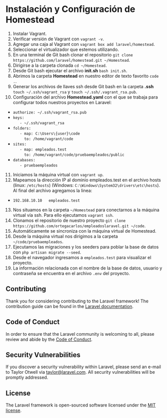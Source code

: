 # Instalación y Configuración de Homestead #
1. Instalar Vagrant.
2. Verificar versión de Vagrant con `vagrant -v`.
3. Agregar una caja al Vagrant con `vagrant box add laravel/homestead`.
4. Seleccionar el virtualizador que estemos utilizando.
5. En una terminal de Git bash clonar el repositorio `git clone https://github.com/laravel/homestead.git ~/Homestead`.
6. Dirigirse a la carpeta clonada `cd ~/Homestead`.
7. Desde Git bash ejecutar el archivo **init.sh** `bash init.sh`.
8. Abrimos la carpeta **Homestead** en nuestro editor de texto favorito `code .`.
9. Generar los archivos de llaves ssh desde Git bash en la carpeta **.ssh** `touch ~/.ssh/vagrant_rsa` y `touch ~/.ssh/.vagrant_rsa.pub`.
10. Configuración del archivo **Homestead.yaml** con el que se trabaja para configurar todos nuestros proyectos en Laravel:
 - `authorize: ~/.ssh/vagrant_rsa.pub`
 - `keys: `<br>
    `   - ~/.ssh/vagrant_rsa`
 - `folders:`<br>
    `   - map: C:\Users\{user}\code`<br>
    `     to: /home/vagrant/code`
 - `sites:`<br>
    `   - map: empleados.test`<br>
    `     to: /home/vagrant/code/pruebaempleados/public`
 - `databases:`<br>
    `   - pruebaempleados`
11. Iniciamos la máquina virtual con `vagrant up`.
12. Mapeamos la dirección IP al dominio empleados.test en el archivo hosts (linux: `/etc/hosts`) (Windows: `C:\Windows\System32\drivers\etc\hosts`). Al final del archivo agregamos la linea:
 - `192.168.10.10 	empleados.test`
13. Nos situamos en la carpeta `~/Homestead` para conectarnos a la máquina virtual vía ssh. Para ello ejecutamos `vagrant ssh`.
14. Clonamos el repositorio de nuestro proyecto `git clone https://github.com/ortegacarlos/empleadoslaravel.git ~/code`.
15. Automáticamente se sincroniza con la máquina virtual de Homestead.
16. Desde la máquina virtual nos dirigimos a la carpeta `~/code/pruebaempleados`.
17. Ejecutamos las migraciones y los seeders para poblar la base de datos con `php artisan migrate --seed`.
18. Desde el navegador ingresamos a `empleados.test` para visualizar el proyecto.
19. La información relacionada con el nombre de la base de datos, usuario y contraseña se encuentra en el archivo `.env` del proyecto.

## Contributing

Thank you for considering contributing to the Laravel framework! The contribution guide can be found in the [Laravel documentation](https://laravel.com/docs/contributions).

## Code of Conduct

In order to ensure that the Laravel community is welcoming to all, please review and abide by the [Code of Conduct](https://laravel.com/docs/contributions#code-of-conduct).

## Security Vulnerabilities

If you discover a security vulnerability within Laravel, please send an e-mail to Taylor Otwell via [taylor@laravel.com](mailto:taylor@laravel.com). All security vulnerabilities will be promptly addressed.

## License

The Laravel framework is open-sourced software licensed under the [MIT license](https://opensource.org/licenses/MIT).
